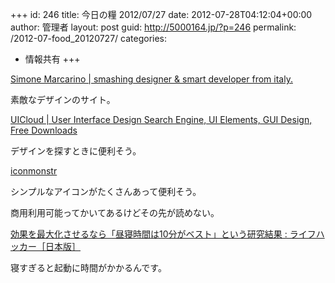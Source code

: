 +++
id: 246
title: 今日の糧 2012/07/27
date: 2012-07-28T04:12:04+00:00
author: 管理者
layout: post
guid: http://5000164.jp/?p=246
permalink: /2012-07-food_20120727/
categories:
  - 情報共有
+++
<section> 

<div>
  <a href="http://simonemarcarino.com/">Simone Marcarino | smashing designer &#038; smart developer from italy.</a>
</div>

素敵なデザインのサイト。 </section> <section> 

<div>
  <a href="http://ui-cloud.com/">UICloud | User Interface Design Search Engine, UI Elements, GUI Design, Free Downloads</a>
</div>

デザインを探すときに便利そう。 </section> <section> 

<div>
  <a href="http://iconmonstr.com/">iconmonstr</a>
</div>

シンプルなアイコンがたくさんあって便利そう。
  
商用利用可能ってかいてあるけどその先が読めない。 </section> <section> 

<div>
  <a href="http://www.lifehacker.jp/2012/07/120727best_nap_time.html">効果を最大化させるなら「昼寝時間は10分がベスト」という研究結果 : ライフハッカー［日本版］</a>
</div>

寝すぎると起動に時間がかかるんです。 </section>